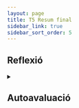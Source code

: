 ```yaml
---
layout: page
title: T5 Resum final
sidebar_link: true
sidebar_sort_order: 5
---
```


## Reflexió


<details>
<summary><h2>Autoavaluació</h2></summary>
<iframe src="https://drive.google.com/file/d/1eamR3erJWbGGJGXtMDOAMYbfpw3E_6ov/preview" width="100%" height="100%" allow="autoplay"></iframe>
</details>
